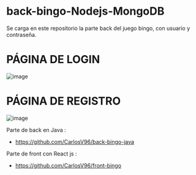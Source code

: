 # back-bingo-Nodejs-MongoDB
Se carga en este repositorio la parte back del juego bingo, con usuario y contraseña.

# PÁGINA DE LOGIN 
![image](https://user-images.githubusercontent.com/97989722/177806212-295d44c4-b9b9-4173-a8c4-8403e66c2980.png)

# PÁGINA DE REGISTRO
![image](https://user-images.githubusercontent.com/97989722/177806487-4880af93-1121-420d-96a3-29923b9988bc.png)


Parte de back en Java : 
- https://github.com/CarlosV96/back-bingo-java

Parte de front con React js :
- https://github.com/CarlosV96/front-bingo

